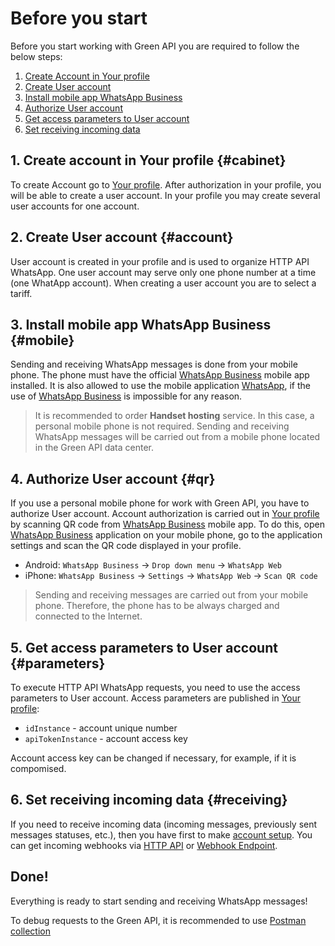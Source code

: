 # Before you start

Before you start working with Green API you are required to follow the below steps:

1. [Create Account in Your profile](#cabinet)
2. [Create User account](#account)
3. [Install mobile app WhatsApp Business](#mobile)
4. [Authorize User account](#qr)
5. [Get access parameters to User account](#parameters)
6. [Set receiving incoming data](#receiving)

## 1. Create account in Your profile {#cabinet}

To create Account go to [Your profile](https://console.green-api.com). After authorization in your profile, you will be able to create a user account. In your profile you may create several user accounts for one account. 

## 2. Create  User account {#account}

User account is created in your profile and is used to organize HTTP API WhatsApp. One user account may serve only one phone number at a time (one WhatApp account). When creating a user account you are to select a tariff. 

## 3. Install mobile app WhatsApp Business {#mobile}

Sending and receiving WhatsApp messages is done from your mobile phone. The phone must have the official [WhatsApp Business](https://www.whatsapp.com/business/) mobile app installed. It is also allowed to use the mobile application [WhatsApp](https://www.whatsapp.com/), if the use of [WhatsApp Business](https://www.whatsapp.com/business/) is impossible for any reason.

> It is recommended to order **Handset hosting** service. In this case, a personal mobile phone is not required. Sending and receiving WhatsApp messages will be carried out from a mobile phone located in the Green API data center. 

## 4. Authorize User account {#qr}

If you use a personal mobile phone for work with Green API, you have to authorize User account. Account authorization is carried out in [Your profile](https://console.green-api.com) by scanning QR code from [WhatsApp Business](https://www.whatsapp.com/business/) mobile app. To do this, open [WhatsApp Business](https://www.whatsapp.com/business/) application on your mobile phone, go to the application settings and scan the QR code displayed in your profile.

- Android: `WhatsApp Business` -> `Drop down menu` -> `WhatsApp Web`
- iPhone: `WhatsApp Business` -> `Settings` -> `WhatsApp Web` -> `Scan QR code`

> Sending and receiving messages are carried out from your mobile phone. Therefore, the phone has to be always charged and connected to the Internet.

## 5. Get access parameters to User account {#parameters}

To execute HTTP API WhatsApp requests, you need to use the access parameters to User account. Access parameters are published in [Your profile](https://console.green-api.com):

- `idInstance` - account unique number
- `apiTokenInstance` - account access key

Account access key can be changed if necessary, for example, if it is compomised.

## 6. Set receiving incoming data {#receiving}

If you need to receive incoming data (incoming messages, previously sent messages statuses, etc.), then you have first to make [account setup](api/receiving/index.md). You can get incoming webhooks via [HTTP API](api/receiving/technology-http-api.md) or [Webhook Endpoint](api/receiving/technology-webhook-endpoint.md).

## Done!

Everything is ready to start sending and receiving WhatsApp messages! 

To debug requests to the Green API, it is recommended to use [Postman collection](postman-collection.md)
